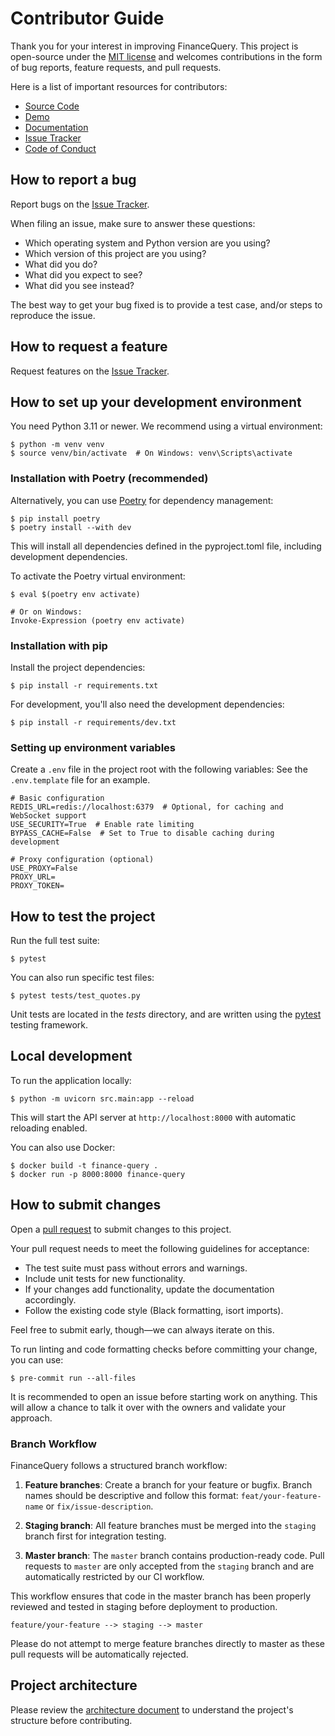 # Contributor Guide

Thank you for your interest in improving FinanceQuery.
This project is open-source under the [MIT license] and
welcomes contributions in the form of bug reports, feature requests, and pull requests.

Here is a list of important resources for contributors:

- [Source Code]
- [Demo]
- [Documentation]
- [Issue Tracker]
- [Code of Conduct]

[mit license]: https://opensource.org/licenses/MIT
[documentation]: https://verdenroz.github.io/finance-query/
[demo]: https://financequery.apidocumentation.com/reference
[source code]: https://github.com/Verdenroz/finance-query
[issue tracker]: https://github.com/Verdenroz/finance-query/issues
[code of conduct]: https://github.com/Verdenroz/finance-query/CODE_OF_CONDUCT.md

## How to report a bug

Report bugs on the [Issue Tracker].

When filing an issue, make sure to answer these questions:

- Which operating system and Python version are you using?
- Which version of this project are you using?
- What did you do?
- What did you expect to see?
- What did you see instead?

The best way to get your bug fixed is to provide a test case,
and/or steps to reproduce the issue.

## How to request a feature

Request features on the [Issue Tracker].

## How to set up your development environment

You need Python 3.11 or newer. We recommend using a virtual environment:

```console
$ python -m venv venv
$ source venv/bin/activate  # On Windows: venv\Scripts\activate
```

### Installation with Poetry (recommended)

Alternatively, you can use [Poetry](https://python-poetry.org/) for dependency management:

```console
$ pip install poetry
$ poetry install --with dev
```

This will install all dependencies defined in the pyproject.toml file, including development dependencies.

To activate the Poetry virtual environment:

```console
$ eval $(poetry env activate)

# Or on Windows:
Invoke-Expression (poetry env activate)
```

### Installation with pip

Install the project dependencies:

```console
$ pip install -r requirements.txt
```

For development, you'll also need the development dependencies:

```console
$ pip install -r requirements/dev.txt
```

### Setting up environment variables

Create a `.env` file in the project root with the following variables:
See the `.env.template` file for an example.

```
# Basic configuration
REDIS_URL=redis://localhost:6379  # Optional, for caching and WebSocket support
USE_SECURITY=True  # Enable rate limiting
BYPASS_CACHE=False  # Set to True to disable caching during development

# Proxy configuration (optional)
USE_PROXY=False
PROXY_URL=
PROXY_TOKEN=
```

## How to test the project

Run the full test suite:

```console
$ pytest
```

You can also run specific test files:

```console
$ pytest tests/test_quotes.py
```

Unit tests are located in the _tests_ directory,
and are written using the [pytest] testing framework.

[pytest]: https://pytest.readthedocs.io/

## Local development

To run the application locally:

```console
$ python -m uvicorn src.main:app --reload
```

This will start the API server at `http://localhost:8000` with automatic reloading enabled.

You can also use Docker:

```console
$ docker build -t finance-query .
$ docker run -p 8000:8000 finance-query
```

## How to submit changes

Open a [pull request] to submit changes to this project.

Your pull request needs to meet the following guidelines for acceptance:

- The test suite must pass without errors and warnings.
- Include unit tests for new functionality.
- If your changes add functionality, update the documentation accordingly.
- Follow the existing code style (Black formatting, isort imports).

Feel free to submit early, though—we can always iterate on this.

To run linting and code formatting checks before committing your change, you can use:

```console
$ pre-commit run --all-files
```

It is recommended to open an issue before starting work on anything.
This will allow a chance to talk it over with the owners and validate your approach.

### Branch Workflow

FinanceQuery follows a structured branch workflow:

1. **Feature branches**: Create a branch for your feature or bugfix. Branch names should be descriptive and follow this format: `feat/your-feature-name` or `fix/issue-description`.

2. **Staging branch**: All feature branches must be merged into the `staging` branch first for integration testing.

3. **Master branch**: The `master` branch contains production-ready code. Pull requests to `master` are only accepted from the `staging` branch and are automatically restricted by our CI workflow.

This workflow ensures that code in the master branch has been properly reviewed and tested in staging before deployment to production.

```
feature/your-feature --> staging --> master
```

Please do not attempt to merge feature branches directly to master as these pull requests will be automatically rejected.

## Project architecture

Please review the [architecture document](architecture.md) to understand the project's structure before contributing.

[pull request]: https://github.com/Verdenroz/finance-query/pulls
